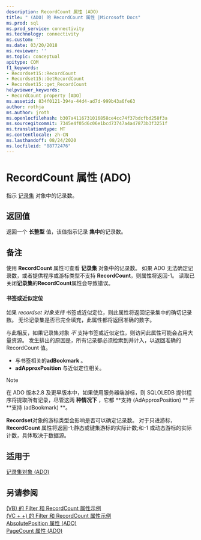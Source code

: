 ```yaml
---
description: RecordCount 属性 (ADO)
title: " (ADO) 的 RecordCount 属性 |Microsoft Docs"
ms.prod: sql
ms.prod_service: connectivity
ms.technology: connectivity
ms.custom: ''
ms.date: 03/20/2018
ms.reviewer: ''
ms.topic: conceptual
apitype: COM
f1_keywords:
- Recordset15::RecordCount
- Recordset15::GetRecordCount
- Recordset15::get_RecordCount
helpviewer_keywords:
- RecordCount property [ADO]
ms.assetid: 834f0121-394a-44d4-ad7d-999b43a6fe63
author: rothja
ms.author: jroth
ms.openlocfilehash: b307a4116731016858ce4cc74f37bdcfbd258f3a
ms.sourcegitcommit: 7345e4f05d6c06e1bcd73747a4a47873b3f3251f
ms.translationtype: MT
ms.contentlocale: zh-CN
ms.lasthandoff: 08/24/2020
ms.locfileid: "88772476"
---
```

# <a name="recordcount-property-ado"></a>RecordCount 属性 (ADO)

指示 [记录集](./recordset-object-ado.md) 对象中的记录数。
  
## <a name="return-value"></a>返回值

返回一个 **长整型** 值，该值指示记录 **集中**的记录数。
  
## <a name="remarks"></a>备注

使用 **RecordCount** 属性可查看 **记录集** 对象中的记录数。 如果 ADO 无法确定记录数，或者提供程序或游标类型不支持 **RecordCount**，则属性将返回-1。 读取已关闭**记录集**的**RecordCount**属性会导致错误。

#### <a name="bookmarks-or-approximate-positioning"></a>书签或近似定位

如果 *recordset 对象支持* 书签或近似定位，则此属性将返回记录集中的确切记录数。 无论记录集是否已完全填充，此属性都将返回准确的数字。

与此相反，如果记录集对象 *不* 支持书签或近似定位，则访问此属性可能会占用大量资源。 发生排出的原因是，所有记录都必须检索到并计入，以返回准确的 RecordCount 值。

- 与书签相关的**adBookmark** 。
- **adApproxPosition** 与近似定位相关。

> [!NOTE]
> 在 ADO 版本2.8 及更早版本中，如果使用服务器端游标，则 SQLOLEDB 提供程序将提取所有记录，尽管这两 **种情况下** ，它都 **支持 (AdApproxPosition) ** 并 **支持 (adBookmark) **。
  
**Recordset**对象的游标类型会影响是否可以确定记录数。 对于只进游标， **RecordCount** 属性将返回-1;静态或键集游标的实际计数;和-1 或动态游标的实际计数，具体取决于数据源。
  
## <a name="applies-to"></a>适用于

[记录集对象 (ADO)](./recordset-object-ado.md)  
  
## <a name="see-also"></a>另请参阅

[ (VB) 的 Filter 和 RecordCount 属性示例 ](./filter-and-recordcount-properties-example-vb.md)   
[ (VC + +) 的 Filter 和 RecordCount 属性示例 ](./filter-and-recordcount-properties-example-vc.md)   
[AbsolutePosition 属性 (ADO) ](./absoluteposition-property-ado.md)   
[PageCount 属性 (ADO)](./pagecount-property-ado.md)